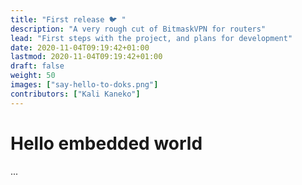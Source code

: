 ```yaml
---
title: "First release 🐦 "
description: "A very rough cut of BitmaskVPN for routers"
lead: "First steps with the project, and plans for development"
date: 2020-11-04T09:19:42+01:00
lastmod: 2020-11-04T09:19:42+01:00
draft: false
weight: 50
images: ["say-hello-to-doks.png"]
contributors: ["Kali Kaneko"]
---
```


# Hello embedded world 

...

